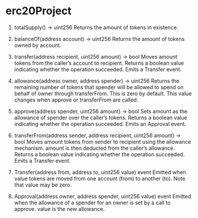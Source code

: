 ﻿# erc20Project
1) totalSupply() → uint256
Returns the amount of tokens in existence.

2) balanceOf(address account) → uint256
Returns the amount of tokens owned by account.

3) transfer(address recipient, uint256 amount) → bool
Moves amount tokens from the caller’s account to recipient.
Returns a boolean value indicating whether the operation succeeded.
Emits a Transfer event.

4) allowance(address owner, address spender) → uint256
Returns the remaining number of tokens that spender will be allowed to spend on behalf of owner through transferFrom. This is zero by default.
This value changes when approve or transferFrom are called.

5) approve(address spender, uint256 amount) → bool
Sets amount as the allowance of spender over the caller’s tokens.
Returns a boolean value indicating whether the operation succeeded.
Emits an Approval event.

6) transferFrom(address sender, address recipient, uint256 amount) → bool
Moves amount tokens from sender to recipient using the allowance mechanism. amount is then deducted from the caller’s allowance.
Returns a boolean value indicating whether the operation succeeded.
Emits a Transfer event.

7) Transfer(address from, address to, uint256 value)
event
Emitted when value tokens are moved from one account (from) to another (to).
Note that value may be zero.

8) Approval(address owner, address spender, uint256 value)
event
Emitted when the allowance of a spender for an owner is set by a call to approve. value is the new allowance.
